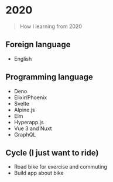# 2020 

> How I learning from 2020

## Foreign language
- English

## Programming language
- Deno
- Elixir/Phoenix
- Svelte
- Alpine.js
- Elm
- Hyperapp.js
- Vue 3 and Nuxt
- GraphQL

## Cycle (I just want to ride) 
- Road bike for exercise and commuting 
- Build app about bike
